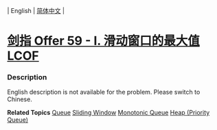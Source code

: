 | English | [简体中文](README.md) |

# [剑指 Offer 59 - I. 滑动窗口的最大值 LCOF](https://leetcode.cn/problems/hua-dong-chuang-kou-de-zui-da-zhi-lcof)
 ### Description
<p>English description is not available for the problem. Please switch to Chinese.</p>

**Related Topics**  [Queue](https://leetcode.cn/tag/queue) [Sliding Window](https://leetcode.cn/tag/sliding-window) [Monotonic Queue](https://leetcode.cn/tag/monotonic-queue) [Heap (Priority Queue)](https://leetcode.cn/tag/heap-priority-queue) 